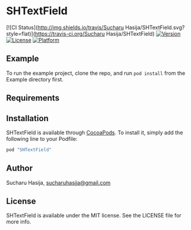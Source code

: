 # SHTextField

[![CI Status](http://img.shields.io/travis/Sucharu Hasija/SHTextField.svg?style=flat)](https://travis-ci.org/Sucharu Hasija/SHTextField)
[![Version](https://img.shields.io/cocoapods/v/SHTextField.svg?style=flat)](http://cocoapods.org/pods/SHTextField)
[![License](https://img.shields.io/cocoapods/l/SHTextField.svg?style=flat)](http://cocoapods.org/pods/SHTextField)
[![Platform](https://img.shields.io/cocoapods/p/SHTextField.svg?style=flat)](http://cocoapods.org/pods/SHTextField)

## Example

To run the example project, clone the repo, and run `pod install` from the Example directory first.

## Requirements

## Installation

SHTextField is available through [CocoaPods](http://cocoapods.org). To install
it, simply add the following line to your Podfile:

```ruby
pod "SHTextField"
```

## Author

Sucharu Hasija, sucharuhasija@gmail.com

## License

SHTextField is available under the MIT license. See the LICENSE file for more info.
